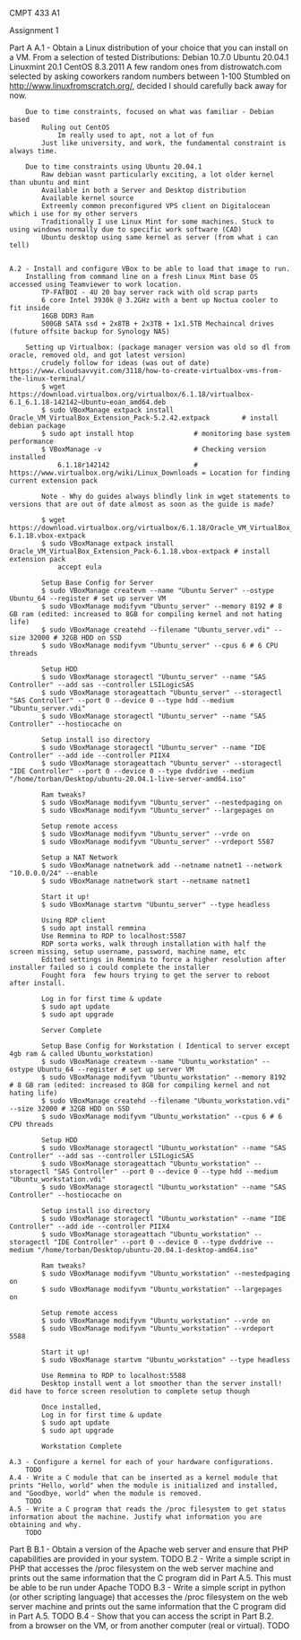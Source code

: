 CMPT 433 A1

Assignment 1

Part A
    A.1 - Obtain a Linux distribution of your choice that you can install on a VM. 
        From a selection of tested Distributions:
            Debian 10.7.0
            Ubuntu 20.04.1
            Linuxmint 20.1
            CentOS 8.3.2011
            A few random ones from distrowatch.com selected by asking coworkers random numbers between 1-100
                Stumbled on http://www.linuxfromscratch.org/, decided I should carefully back away for now.
        
        Due to time constraints, focused on what was familiar - Debian based
            Ruling out CentOS
                Im really used to apt, not a lot of fun
            Just like university, and work, the fundamental constraint is always time.

        Due to time constraints using Ubuntu 20.04.1
            Raw debian wasnt particularly exciting, a lot older kernel than ubuntu and mint
            Available in both a Server and Desktop distribution
            Available kernel source
            Extreemly common preconfigured VPS client on Digitalocean which i use for my other servers
            Traditionally I use Linux Mint for some machines. Stuck to using windows normally due to specific work software (CAD)
            Ubuntu desktop using same kernel as server (from what i can tell)


    A.2 - Install and configure VBox to be able to load that image to run.
        Installing from command line on a fresh Linux Mint base OS accessed using Teamviewer to work location.
            TP-FATBOI - 4U 20 bay server rack with old scrap parts
            6 core Intel 3930k @ 3.2GHz with a bent up Noctua cooler to fit inside
            16GB DDR3 Ram
            500GB SATA ssd + 2x8TB + 2x3TB + 1x1.5TB Mechaincal drives (future offsite backup for Synology NAS)

        Setting up Virtualbox: (package manager version was old so dl from oracle, removed old, and got latest version)
            crudely follow for ideas (was out of date) https://www.cloudsavvyit.com/3118/how-to-create-virtualbox-vms-from-the-linux-terminal/
            $ wget https://download.virtualbox.org/virtualbox/6.1.18/virtualbox-6.1_6.1.18-142142~Ubuntu~eoan_amd64.deb
            $ sudo VBoxManage extpack install Oracle_VM_VirtualBox_Extension_Pack-5.2.42.extpack        # install debian package
            $ sudo apt install htop               # monitoring base system performance
            $ VBoxManage -v                       # Checking version installed
                6.1.18r142142                     # https://www.virtualbox.org/wiki/Linux_Downloads = Location for finding current extension pack
            
            Note - Why do guides always blindly link in wget statements to versions that are out of date almost as soon as the guide is made?

            $ wget https://download.virtualbox.org/virtualbox/6.1.18/Oracle_VM_VirtualBox_Extension_Pack-6.1.18.vbox-extpack
            $ sudo VBoxManage extpack install Oracle_VM_VirtualBox_Extension_Pack-6.1.18.vbox-extpack # install extension pack
                accept eula
            
            Setup Base Config for Server
            $ sudo VBoxManage createvm --name "Ubuntu Server" --ostype Ubuntu_64 --register # set up server VM
            $ sudo VBoxManage modifyvm "Ubuntu_server" --memory 8192 # 8 GB ram (edited: increased to 8GB for compiling kernel and not hating life)
            $ sudo VBoxManage createhd --filename "Ubuntu_server.vdi" --size 32000 # 32GB HDD on SSD
            $ sudo VBoxManage modifyvm "Ubuntu_server" --cpus 6 # 6 CPU threads

            Setup HDD
            $ sudo VBoxManage storagectl "Ubuntu_server" --name "SAS Controller" --add sas --controller LSILogicSAS
            $ sudo VBoxManage storageattach "Ubuntu_server" --storagectl "SAS Controller" --port 0 --device 0 --type hdd --medium "Ubuntu_server.vdi"
            $ sudo VBoxManage storagectl "Ubuntu_server" --name "SAS Controller" --hostiocache on

            Setup install iso directory
            $ sudo VBoxManage storagectl "Ubuntu_server" --name "IDE Controller" --add ide --controller PIIX4
            $ sudo VBoxManage storageattach "Ubuntu_server" --storagectl "IDE Controller" --port 0 --device 0 --type dvddrive --medium "/home/torban/Desktop/ubuntu-20.04.1-live-server-amd64.iso"

            Ram tweaks?
            $ sudo VBoxManage modifyvm "Ubuntu_server" --nestedpaging on
            $ sudo VBoxManage modifyvm "Ubuntu_server" --largepages on

            Setup remote access
            $ sudo VBoxManage modifyvm "Ubuntu_server" --vrde on
            $ sudo VBoxManage modifyvm "Ubuntu_server" --vrdeport 5587

            Setup a NAT Network
            $ sudo VBoxManage natnetwork add --netname natnet1 --network "10.0.0.0/24" --enable
            $ sudo VBoxManage natnetwork start --netname natnet1

            Start it up!
            $ sudo VBoxManage startvm "Ubuntu_server" --type headless

            Using RDP client
            $ sudo apt install remmina
            Use Remmina to RDP to localhost:5587
            RDP sorta works, walk through installation with half the screen missing, setup username, password, machine name, etc
            Edited settings in Remmina to force a higher resolution after installer failed so i could complete the installer
            Fought fora  few hours trying to get the server to reboot after install.

            Log in for first time & update
            $ sudo apt update
            $ sudo apt upgrade

            Server Complete

            Setup Base Config for Workstation ( Identical to server except 4gb ram & called Ubuntu_workstation)
            $ sudo VBoxManage createvm --name "Ubuntu_workstation" --ostype Ubuntu_64 --register # set up server VM
            $ sudo VBoxManage modifyvm "Ubuntu_workstation" --memory 8192 # 8 GB ram (edited: increased to 8GB for compiling kernel and not hating life)
            $ sudo VBoxManage createhd --filename "Ubuntu_workstation.vdi" --size 32000 # 32GB HDD on SSD
            $ sudo VBoxManage modifyvm "Ubuntu_workstation" --cpus 6 # 6 CPU threads

            Setup HDD
            $ sudo VBoxManage storagectl "Ubuntu_workstation" --name "SAS Controller" --add sas --controller LSILogicSAS
            $ sudo VBoxManage storageattach "Ubuntu_workstation" --storagectl "SAS Controller" --port 0 --device 0 --type hdd --medium "Ubuntu_workstation.vdi"
            $ sudo VBoxManage storagectl "Ubuntu_workstation" --name "SAS Controller" --hostiocache on

            Setup install iso directory
            $ sudo VBoxManage storagectl "Ubuntu_workstation" --name "IDE Controller" --add ide --controller PIIX4
            $ sudo VBoxManage storageattach "Ubuntu_workstation" --storagectl "IDE Controller" --port 0 --device 0 --type dvddrive --medium "/home/torban/Desktop/ubuntu-20.04.1-desktop-amd64.iso"

            Ram tweaks?
            $ sudo VBoxManage modifyvm "Ubuntu_workstation" --nestedpaging on
            $ sudo VBoxManage modifyvm "Ubuntu_workstation" --largepages on

            Setup remote access
            $ sudo VBoxManage modifyvm "Ubuntu_workstation" --vrde on
            $ sudo VBoxManage modifyvm "Ubuntu_workstation" --vrdeport 5588

            Start it up!
            $ sudo VBoxManage startvm "Ubuntu_workstation" --type headless

            Use Remmina to RDP to localhost:5588
            Desktop install went a lot smoother than the server install! did have to force screen resolution to complete setup though

            Once installed,
            Log in for first time & update
            $ sudo apt update
            $ sudo apt upgrade

            Workstation Complete

    A.3 - Configure a kernel for each of your hardware configurations.
        TODO
    A.4 - Write a C module that can be inserted as a kernel module that prints "Hello, world" when the module is initialized and installed, and "Goodbye, world" when the module is removed.
        TODO
    A.5 - Write a C program that reads the /proc filesystem to get status information about the machine. Justify what information you are obtaining and why.
        TODO

Part B
    B.1 - Obtain a version of the Apache web server and ensure that PHP capabilities are provided in your system.
        TODO
    B.2 - Write a simple script in PHP that accesses the /proc filesystem on the web server machine and prints out the same information that the C program did in Part A.5. This must be able to be run under Apache
        TODO
    B.3 - Write a simple script in python (or other scripting language) that accesses the /proc filesystem on the web server machine and prints out the same information that the C program did in Part A.5.
        TODO
    B.4 - Show that you can access the script in Part B.2. from a browser on the VM, or from another computer (real or virtual).
        TODO